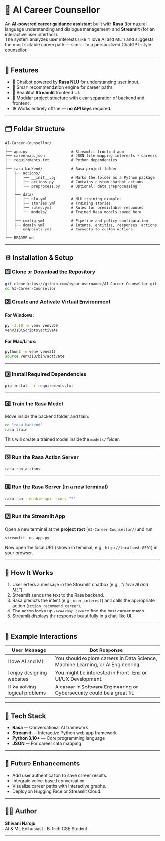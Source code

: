 # 🎯 AI Career Counsellor

An **AI-powered career guidance assistant** built with **Rasa** (for natural language understanding and dialogue management) and **Streamlit** (for an interactive user interface).  
The system analyzes user interests (like “I love AI and ML”) and suggests the most suitable career path — similar to a personalized ChatGPT-style counsellor.

---

## 🚀 Features

- 💬 Chatbot powered by **Rasa NLU** for understanding user input.
- 🧭 Smart recommendation engine for career paths.
- 🎨 Beautiful **Streamlit** frontend UI.
- 🧱 Modular project structure with clear separation of backend and frontend.
- ⚙️ Works entirely offline — **no API keys** required.

---

## 🗂️ Folder Structure

```
AI-Career-Counsellor/
│
├── app.py                    # Streamlit frontend app
├── careermap.json            # JSON file mapping interests → careers
├── requirements.txt          # Python dependencies
│
├── rasa_backend/             # Rasa project folder
│   ├── actions/
│   │   ├── __init__.py       # Marks the folder as a Python package
│   │   ├── actions.py        # Contains custom chatbot actions
│   │   └── preprocess.py     # Optional: data preprocessing
│   │
│   ├── data/
│   │   ├── nlu.yml           # NLU training examples
│   │   ├── stories.yml       # Training stories
│   │   ├── rules.yml         # Rules for predictable responses
│   │   └── models/           # Trained Rasa models saved here
│   │
│   ├── config.yml            # Pipeline and policy configuration
│   ├── domain.yml            # Intents, entities, responses, actions
│   └── endpoints.yml         # Connects to custom actions
│
└── README.md
```

---

## ⚙️ Installation & Setup

### 1️⃣ Clone or Download the Repository
```bash
git clone https://github.com/<your-username>/AI-Career-Counsellor.git
cd AI-Career-Counsellor
```

### 2️⃣ Create and Activate Virtual Environment
#### For Windows:
```bash
py -3.10 -m venv venv310
venv310\Scripts\activate
```

#### For Mac/Linux:
```bash
python3 -m venv venv310
source venv310/bin/activate
```

---

### 3️⃣ Install Required Dependencies
```bash
pip install -r requirements.txt
```

---

### 4️⃣ Train the Rasa Model
Move inside the backend folder and train:
```bash
cd "rasa_backend"
rasa train
```

This will create a trained model inside the `models/` folder.

---

### 5️⃣ Run the Rasa Action Server
```bash
rasa run actions
```

---

### 6️⃣ Run the Rasa Server (in a new terminal)
```bash
rasa run --enable-api --cors "*"
```

---

### 7️⃣ Run the Streamlit App
Open a new terminal at the **project root** (`AI-Career-Counsellor/`) and run:
```bash
streamlit run app.py
```

Now open the local URL (shown in terminal, e.g., `http://localhost:8501`) in your browser.

---

## 🧩 How It Works

1. User enters a message in the Streamlit chatbox (e.g., *“I love AI and ML”*).
2. Streamlit sends the text to the Rasa backend.
3. Rasa predicts the intent (e.g., `user_interest`) and calls the appropriate action (`action_recommend_career`).
4. The action looks up `careermap.json` to find the best career match.
5. Streamlit displays the response beautifully in a chat-like UI.

---

## 🧠 Example Interactions

| User Message | Bot Response |
|---------------|---------------|
| I love AI and ML | You should explore careers in Data Science, Machine Learning, or AI Engineering. |
| I enjoy designing websites | You might be interested in Front-End or UI/UX Development. |
| I like solving logical problems | A career in Software Engineering or Cybersecurity could be a great fit. |

---

## 🧰 Tech Stack

- **Rasa** — Conversational AI framework  
- **Streamlit** — Interactive Python web app framework  
- **Python 3.10+** — Core programming language  
- **JSON** — For career data mapping  

---

## 🌟 Future Enhancements

- Add user authentication to save career results.
- Integrate voice-based conversation.
- Visualize career paths with interactive graphs.
- Deploy on Hugging Face or Streamlit Cloud.

---

## 🧑‍💻 Author

**Shivani Naroju**  
AI & ML Enthusiast | B.Tech CSE Student  


---

